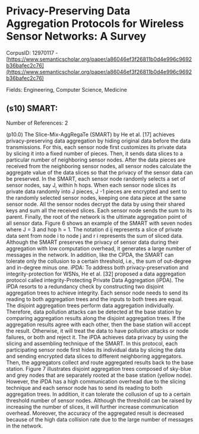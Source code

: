 # Privacy-Preserving Data Aggregation Protocols for Wireless Sensor Networks: A Survey

CorpusID: 12970117 - [https://www.semanticscholar.org/paper/a86046ef3f26811b0d4e996c9692b36bafec2c76](https://www.semanticscholar.org/paper/a86046ef3f26811b0d4e996c9692b36bafec2c76)

Fields: Engineering, Computer Science, Medicine

## (s10) SMART:
Number of References: 2

(p10.0) The Slice-Mix-AggRegaTe (SMART) by He et al. [17] achieves privacy-preserving data aggregation by hiding original data before the data transmissions. For this, each sensor node first customizes its private data by slicing it into a fixed number of pieces. Then, it sends data slices to a particular number of neighboring sensor nodes. After the data pieces are received from the neighboring sensor nodes, all sensor nodes calculate the aggregate value of the data slices so that the privacy of the sensor data can be preserved. In the SMART, each sensor node randomly selects a set of sensor nodes, say J, within h hops. When each sensor node slices its private data randomly into J pieces, J -1 pieces are encrypted and sent to the randomly selected sensor nodes, keeping one data piece at the same sensor node. All the sensor nodes decrypt the data by using their shared keys and sum all the received slices. Each sensor node sends the sum to its parent. Finally, the root of the network is the ultimate aggregation point of all sensor data. Figure 6 shows an example of the SMART with seven nodes where J = 3 and hop h = 1. The notation d ij represents a slice of private data sent from node i to node j and r i represents the sum of sliced data. Although the SMART preserves the privacy of sensor data during their aggregation with low computation overhead, it generates a large number of messages in the network. In addition, like the CPDA, the SMART can tolerate only the collusion to a certain threshold, i.e., the sum of out-degree and in-degree minus one.  iPDA: To address both privacy-preservation and integrity-protection for WSNs, He et al. [32] proposed a data aggregation protocol called integrity-Protecting Private Data Aggregation (iPDA). The iPDA resorts to a redundancy check by constructing two disjoint aggregation trees to achieve integrity. Each sensor node needs to send its reading to both aggregation trees and the inputs to both trees are equal. The disjoint aggregation trees perform data aggregation individually. Therefore, data pollution attacks can be detected at the base station by comparing aggregation results along the disjoint aggregation trees. If the aggregation results agree with each other, then the base station will accept the result. Otherwise, it will treat the data to have pollution attacks or node failures, or both and reject it. The iPDA achieves data privacy by using the slicing and assembling technique of the SMART. In this protocol, each participating sensor node first hides its individual data by slicing the data and sending encrypted data slices to different neighboring aggregators. Then, the aggregators collect and route aggregated results back to the base station. Figure 7 illustrates disjoint aggregation trees composed of sky-blue and grey nodes that are separately rooted at the base station (yellow node). However, the iPDA has a high communication overhead due to the slicing technique and each sensor node has to send its reading to both aggregation trees. In addition, it can tolerate the collusion of up to a certain threshold number of sensor nodes. Although the threshold can be raised by increasing the number of slices, it will further increase communication overhead. Moreover, the accuracy of the aggregated result is decreased because of the high data collision rate due to the large number of messages in the network. 
